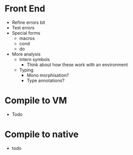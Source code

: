# Front End
* Refine errors bit
* Test errors
* Special forms
    * macros
    * cond
    * do
*  More analysis
    * Intern symbols
        * Think about how these work with an environment
    * Typing 
        * Mono morphisation?
        * Type annotations?

# Compile to VM
* Todo

# Compile to native
* todo

